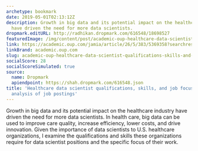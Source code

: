 ```yaml
---
archetype: bookmark
date: 2019-05-01T02:13:12Z
description: Growth in big data and its potential impact on the healthcare industry
  have driven the need for more data scientists.
dropmark.editURL: http://radhikan.dropmark.com/616548/18698527
featuredImage: /img/content/post/academic-oup-healthcare-data-scientist-qualifications-skills-and-job-focus-a-content-analysis-of-job-postings.png
link: https://academic.oup.com/jamia/article/26/5/383/5369358?searchresult=1
linkBrand: academic.oup.com
slug: academic-oup-healthcare-data-scientist-qualifications-skills-and-job-focus-a-content-analysis-of-job-postings
socialScore: 28
socialScoreSimulated: true
source:
  name: Dropmark
  apiendpoint: https://shah.dropmark.com/616548.json
title: 'Healthcare data scientist qualifications, skills, and job focus: a content
  analysis of job postings'
---
```

Growth in big data and its potential impact on the healthcare industry have driven the need for more data scientists. In health care, big data can be used to improve care quality, increase efficiency, lower costs, and drive innovation. Given the importance of data scientists to U.S. healthcare organizations, I examine the qualifications and skills these organizations require for data scientist positions and the specific focus of their work.